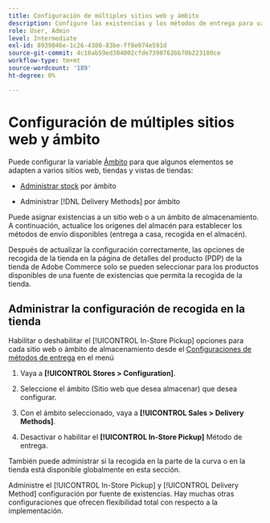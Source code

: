 ```yaml
---
title: Configuración de múltiples sitios web y ámbito
description: Configure las existencias y los métodos de entrega para varios sitios web y ámbitos de almacenamiento.
role: User, Admin
level: Intermediate
exl-id: 8939046e-1c26-4380-83be-ff8e074e591d
source-git-commit: 4c10ab59ed304002cfde7398762bb70b223180ce
workflow-type: tm+mt
source-wordcount: '189'
ht-degree: 0%

---
```


# Configuración de múltiples sitios web y ámbito

Puede configurar la variable [Ámbito](https://docs.magento.com/user-guide/configuration/scope.html) para que algunos elementos se adapten a varios sitios web, tiendas y vistas de tiendas:

- [Administrar stock](https://docs.magento.com/user-guide/catalog/inventory-stock.html) por ámbito

- Administrar [!DNL Delivery Methods] por ámbito

Puede asignar existencias a un sitio web o a un ámbito de almacenamiento. A continuación, actualice los orígenes del almacén para establecer los métodos de envío disponibles (entrega a casa, recogida en el almacén).

Después de actualizar la configuración correctamente, las opciones de recogida de la tienda en la página de detalles del producto (PDP) de la tienda de Adobe Commerce solo se pueden seleccionar para los productos disponibles de una fuente de existencias que permita la recogida de la tienda.

## Administrar la configuración de recogida en la tienda

Habilitar o deshabilitar el [!UICONTROL In-Store Pickup] opciones para cada sitio web o ámbito de almacenamiento desde el [Configuraciones de métodos de entrega](enable-general.md#delivery-methods) en el menú

1. Vaya a **[!UICONTROL Stores > Configuration]**.

1. Seleccione el ámbito (Sitio web que desea almacenar) que desea configurar.

1. Con el ámbito seleccionado, vaya a **[!UICONTROL Sales > Delivery Methods]**.

1. Desactivar o habilitar el **[!UICONTROL In-Store Pickup]** Método de entrega.

También puede administrar si la recogida en la parte de la curva o en la tienda está disponible globalmente en esta sección.

Administre el [!UICONTROL In-Store Pickup] y [!UICONTROL Delivery Method] configuración por fuente de existencias. Hay muchas otras configuraciones que ofrecen flexibilidad total con respecto a la implementación.
